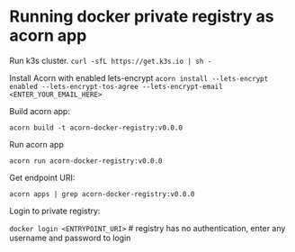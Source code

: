 # Running docker private registry as acorn app 

Run k3s cluster.
`curl -sfL https://get.k3s.io | sh -`

Install Acorn with enabled lets-encrypt
`acorn install --lets-encrypt enabled --lets-encrypt-tos-agree --lets-encrypt-email <ENTER_YOUR_EMAIL_HERE>`

Build acorn app:

`acorn build -t acorn-docker-registry:v0.0.0`

Run acorn app

`acorn run acorn-docker-registry:v0.0.0`

Get endpoint URI:

`acorn apps | grep acorn-docker-registry:v0.0.0` 

Login to private registry:  

`docker login <ENTRYPOINT_URI>`  # registry has no authentication, enter any username and password to login


